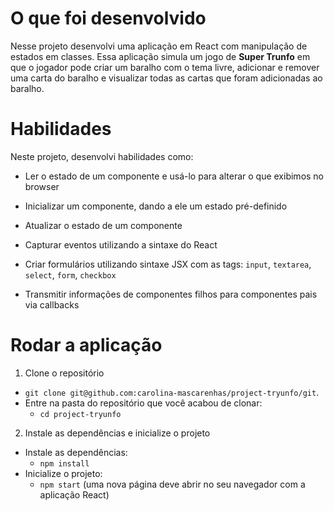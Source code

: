 # O que foi desenvolvido
Nesse projeto desenvolvi uma aplicação em React com manipulação de estados em classes. Essa aplicação simula um jogo de **Super Trunfo** em que o jogador pode criar um baralho com o tema livre, adicionar e remover uma carta do baralho e visualizar todas as cartas que foram adicionadas ao baralho.

# Habilidades
Neste projeto, desenvolvi habilidades como:

  * Ler o estado de um componente e usá-lo para alterar o que exibimos no browser

  * Inicializar um componente, dando a ele um estado pré-definido

  * Atualizar o estado de um componente

  * Capturar eventos utilizando a sintaxe do React

  * Criar formulários utilizando sintaxe JSX com as tags: `input`, `textarea`, `select`, `form`, `checkbox`

  * Transmitir informações de componentes filhos para componentes pais via callbacks

# Rodar a aplicação

1. Clone o repositório
  * `git clone git@github.com:carolina-mascarenhas/project-tryunfo/git`.
  * Entre na pasta do repositório que você acabou de clonar:
    * `cd project-tryunfo`

2. Instale as dependências e inicialize o projeto
  * Instale as dependências:
    * `npm install`
  * Inicialize o projeto:
    * `npm start` (uma nova página deve abrir no seu navegador com a aplicação React)
